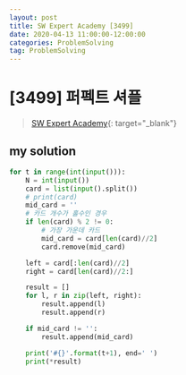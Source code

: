 ```yaml
---
layout: post
title: SW Expert Academy [3499]
date: 2020-04-13 11:00:00-12:00:00
categories: ProblemSolving
tag: ProblemSolving
---
```


# [3499] 퍼펙트 셔플
> [SW Expert Academy](https://swexpertacademy.com/main/main.do){: target="_blank"}

## my solution
```python
for t in range(int(input())):
    N = int(input())
    card = list(input().split())
    # print(card)
    mid_card = ''
    # 카드 개수가 홀수인 경우
    if len(card) % 2 != 0:
        # 가장 가운데 카드
        mid_card = card[len(card)//2]
        card.remove(mid_card)

    left = card[:len(card)//2]
    right = card[len(card)//2:]

    result = []
    for l, r in zip(left, right):
        result.append(l)
        result.append(r)

    if mid_card != '':
        result.append(mid_card)

    print('#{}'.format(t+1), end=' ')
    print(*result)
```
